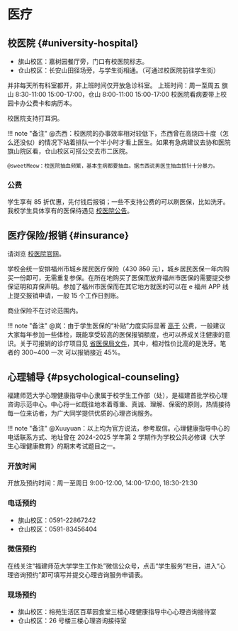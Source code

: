 # 医疗

## 校医院 {#university-hospital}

- 旗山校区：嘉树园餐厅旁，门口有校医院标志。
- 仓山校区：长安山田径场旁，与学生街相通。（可通过校医院前往学生街）

并非每天所有科室都开，非上班时间仅开放急诊科室。
上班时间：周一至周五 旗山 8:30-11:00 15:00-17:00，仓山 8:00-11:00 15:00-17:00
校医院看病要带上校园卡办公费卡和病历本。

校医院支持打耳洞。

!!! note "备注"
    @杰西：校医院的办事效率相对较低下，杰西曾在高烧四十度（怎么还没似）的情况下站着排队一个半小时才看上医生。如果有急病建议去协和医院旗山院区看，仓山校区可搭公交去市二医院。

    @sweetMeow：校医院抽血频繁，基本生病都要抽血。据杰西说男医生抽血拔针十分暴力。

### 公费

学生享有 85 折优惠，先付钱后报销；一些不支持公费的可以刷医保，比如洗牙。我校学生具体享有的医保待遇见 [校医院公告](https://sdyy.fjnu.edu.cn/d4/41/c12178a382017/page.htm)。

## 医疗保险/报销 {#insurance}

请浏览 [校医院官网](https://sdyy.fjnu.edu.cn/)。

学校会统一安排福州市城乡居民医疗保险（430 ~~350~~ 元），城乡居民医保一年内购买一份即可，无需重复参保。在所在地购买了医保而放弃福州市医保的需要提交参保证明和弃保声明。参加了福州市医保而在其它地方就医的可以在 e 福州 APP 线上提交报销申请，一般 15 个工作日到账。

商业保险不在讨论范围内。

!!! note "备注"
    @岚：由于学生医保的“补贴”力度实际显著 [高于](https://fjirsm.cas.cn/yjsjy/pygl/xsgz/yb/202410/P020241017527993074312.pdf) 公费，一般建议大家每年参加一些体检，既能享受较高的医保报销额度，也可以养成关注健康的意识。关于可报销的诊疗项目见 [省医保局文件](https://ybj.fujian.gov.cn/zfxxgkzl/fdzdgknr/zcwj/201903/t20190319_4830769.htm)，其中，相对性价比高的是洗牙。笔者的 300~400 一次 可以报销接近 45%。

## 心理辅导 {#psychological-counseling}

福建师范大学心理健康指导中心隶属于校学生工作部（处），是福建首批学校心理咨询示范中心。中心将一如既往地本着尊重、真诚、理解、保密的原则，热情接待每一位来访者，为广大同学提供优质的心理咨询服务。

!!! note "备注"
    @Xuuyuan：以上均为官方说法，参考取信。心理健康指导中心的电话联系方式、地址曾在 2024-2025 学年第 2 学期作为学校公共必修课《大学生心理健康教育》的期末考试题目之一。

### 开放时间

开放及预约时间：周一至周日 9:00-12:00, 14:00-17:00, 18:30-21:30

### 电话预约

- 旗山校区：0591-22867242
- 仓山校区：0591-83456404

### 微信预约

在线关注“福建师范大学学生工作处”微信公众号，点击“学生服务”栏目，进入“心理咨询预约”即可填写并提交心理咨询服务申请表。

### 现场预约

- 旗山校区：榕苑生活区百草园食堂三楼心理健康指导中心心理咨询接待室
- 仓山校区：26 号楼三楼心理咨询接待室
